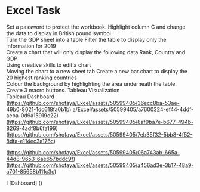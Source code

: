 # Excel Task

Set a password to protect the workbook.	
Highlight column C and change the data to display in British pound symbol	
Turn the GDP sheet into a table	
Filter the table to display only the information for 2019	
Create a chart that will only display the following data Rank, Country and GDP	
Using creative skills to edit a chart	
Moving the chart to a new sheet tab	
Create a new bar chart to display the 20 highest ranking countries	
Colour the background by highlighting the area underneath the table.	
Create 3 macro buttons.	
Tableau Visualization	
Tableau Dashboard	
(https://github.com/shofaya/Excel/assets/50599405/36ecc8ba-53ae-49b0-8021-1dc618fa0b1b)
a/Excel/assets/50599405/a7600324-ef44-4ddf-aeba-0d9a15919c22)
(https://github.com/shofaya/Excel/assets/50599405/8af9ba7e-b677-494b-8269-4adf8b6fa199)
(https://github.com/shofaya/Excel/assets/50599405/7eb35f32-5bb8-4f52-8dfa-e114ec3a176c)

(https://github.com/shofaya/Excel/assets/50599405/06a743ab-665a-44d8-9653-6ae657bddc9f)
(https://github.com/shofaya/Excel/assets/50599405/a456ad3e-3b17-48a9-a701-85658b111c3c)


! [Dshboard] ()
